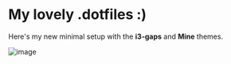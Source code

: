 # My lovely .dotfiles :)
Here's my new minimal setup with the **i3-gaps** and **Mine** themes.

![image][screenshot]




[screenshot]: https://user-images.githubusercontent.com/59373143/164948850-cec65cde-7220-4ab0-8e77-68744cd5e2eb.png
